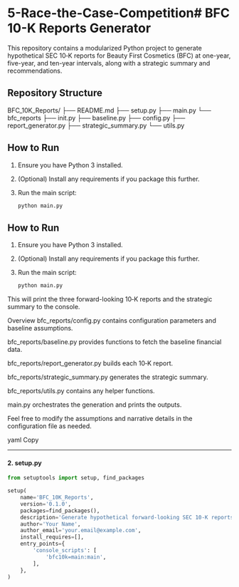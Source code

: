 # 5-Race-the-Case-Competition# BFC 10-K Reports Generator

This repository contains a modularized Python project to generate hypothetical SEC 10‑K reports for Beauty First Cosmetics (BFC) at one-year, five-year, and ten-year intervals, along with a strategic summary and recommendations.

## Repository Structure

BFC_10K_Reports/ ├── README.md ├── setup.py ├── main.py └── bfc_reports ├── init.py ├── baseline.py ├── config.py ├── report_generator.py ├── strategic_summary.py └── utils.py


## How to Run

1. Ensure you have Python 3 installed.
2. (Optional) Install any requirements if you package this further.
3. Run the main script:

   ```bash
   python main.py

## How to Run

1. Ensure you have Python 3 installed.
2. (Optional) Install any requirements if you package this further.
3. Run the main script:

   ```bash
   python main.py
This will print the three forward-looking 10‑K reports and the strategic summary to the console.

Overview
bfc_reports/config.py contains configuration parameters and baseline assumptions.

bfc_reports/baseline.py provides functions to fetch the baseline financial data.

bfc_reports/report_generator.py builds each 10‑K report.

bfc_reports/strategic_summary.py generates the strategic summary.

bfc_reports/utils.py contains any helper functions.

main.py orchestrates the generation and prints the outputs.

Feel free to modify the assumptions and narrative details in the configuration file as needed.

yaml
Copy

---

#### 2. setup.py

```python
from setuptools import setup, find_packages

setup(
    name='BFC_10K_Reports',
    version='0.1.0',
    packages=find_packages(),
    description='Generate hypothetical forward-looking SEC 10-K reports for Beauty First Cosmetics (BFC)',
    author='Your Name',
    author_email='your.email@example.com',
    install_requires=[],
    entry_points={
        'console_scripts': [
            'bfc10k=main:main',
        ],
    },
)
